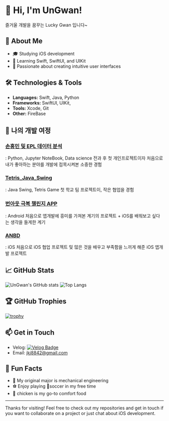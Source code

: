 # 👋 Hi, I'm UnGwan!

즐거울 개발을 꿈꾸는 Lucky Gwan 입니다~


## 🌟 About Me
- 🎓 Studying iOS development
- 🌱 Learning Swift, SwiftUI, and UIKit
- 🎨 Passionate about creating intuitive user interfaces

## 🛠️ Technologies & Tools
- **Languages:** Swift, Java, Python
- **Frameworks:** SwiftUI, UIKit,
- **Tools:** Xcode, Git
- **Other:** FireBase

## 🔭 나의 개발 여정 

### [손흥민 및 EPL 데이터 분석](https://github.com/UnGwan/Epl_-_-_project)
: Python, Jupyter NoteBook, Data science
전과 후 첫 개인프로젝트이자 처음으로 내가 좋아하는 분야를 개발에 접목시켜본 소중한 경험

### [Tetris_Java_Swing](https://github.com/SE-Team6/SE_Project_Tetris_Java_Swing)
: Java Swing, Tetris Game
첫 학교 팀 프로젝트이, 작은 협업을 경험

### [번아웃 극복 챌린지 APP](https://github.com/UnGwan/MP_Project)
: Android
처음으로 앱개발에 흥미를 가져본 계기의 프로젝트 + iOS를 배워보고 싶다는 생각을 들게한 계기

### [ANBD](https://github.com/APP-iOS4/ANBD)
: iOS
처음으로 iOS 협업 프로젝트 및 많은 것을 배우고 부족함을 느끼게 해준 iOS 앱개발 프로젝트 

## 📈 GitHub Stats
![UnGwan's GitHub stats](https://github-readme-stats.vercel.app/api?username=UnGwan&show_icons=true&theme=radical)
![Top Langs](https://github-readme-stats.vercel.app/api/top-langs/?username=UnGwan&layout=compact&theme=radical)

## 🏆 GitHub Trophies
[![trophy](https://github-profile-trophy.vercel.app/?username=UnGwan&theme=onedark)](https://github.com/ryo-ma/github-profile-trophy)

## 📫 Get in Touch
- Velog: [![Velog Badge](https://img.shields.io/badge/Velog-3DDC84?style=flat&logo=Velog&logoColor=white)](https://velog.io/@jkj5666)
- Email: jkj8842@gmail.com

## 🎉 Fun Facts
- 🤖 My original major is mechanical engineering
- ⚽️ Enjoy playing soccer in my free time
- 🍗 chicken is my go-to comfort food

---

Thanks for visiting! Feel free to check out my repositories and get in touch if you want to collaborate on a project or just chat about iOS development.

